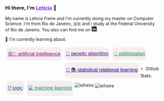 ### Hi there, I'm <a href="http://lattes.cnpq.br/8858066791121572" style="color:#8629E2">Leticia</a> 👋

My name is Leticia Freire and I'm currently doing my master on Computer Science. I'm from Rio de Janeiro, <span>&#x1f1e7;&#x1f1f7;</span> and I study at the Federal University of Rio de Janeiro. You also can find me on [![LinkedIn][1.1]][1].


<summary> 🔭 I'm currently learning about: </summary>


<button style="background:#F5EEEE ; border:none;border-radius: 12px; cursor: pointer; padding: 12px 5px;font-size: 16px;margin: 4px 4px;text-align: center;float:left;"><a href="http://google.com/search?q=artificial+intelligence" style="color:#8A0886;">😵🔮 artificial intelligence</a></button>

<button style="background:#F5EEEE ; border:none;border-radius: 12px; cursor: pointer; padding: 12px 5px;font-size: 16px;margin: 4px 4px;text-align: center;float:left;"><a href="http://google.com/search?q=genetic+algorithm" style="color:#4B088A;background:#F5EEEE;">🧬 genetic algorithm</a></button>

<button style="background:#F5EEEE ; border:none;border-radius: 12px; cursor: pointer; padding: 12px 5px;font-size: 16px;margin: 4px 4px;text-align: center;float:left;"><a href="http://google.com/search?q=statistical+relational+learning" style="color:#08088A;">🌳 📚 statistical relational learning</a></button>

<button style="background:#F5EEEE ; border:none;border-radius: 12px; cursor: pointer; padding: 12px 5px;font-size: 16px;margin: 4px 4px;text-align: center;float:left;"><a href="http://google.com/search?q=logic+computer+science" style="color:#084B8A;">⁉️ logic</a></button>

<button style="background:#F5EEEE ; border:none;border-radius: 12px; cursor: pointer; padding: 12px 5px;font-size: 16px;margin: 4px 4px;text-align: center;float:left;"><a href="http://google.com/search?q=machine+learning" style="color:#088A85;">💻 machine learning</a></button>

<button style="background:#F5EEEE ; border:none;border-radius: 12px; cursor: pointer; padding: 12px 5px;font-size: 16px;margin: 4px 4px;text-align: center;"><a href="http://google.com/search?q=optimization" style="color:#088A4B;">🚀 optimization</a></button>


<summary> ⚡ &nbsp;Github Stats: </summary>
<p><img align="left" src="https://github-readme-stats.vercel.app/api/top-langs?username=lefreire&show_icons=true&locale=en&layout=compact&theme=radical" alt="lefreire" /></p>

<p>&nbsp;<img align="center" src="https://github-readme-stats.vercel.app/api?username=lefreire&show_icons=true&locale=en&theme=radical&count_private=true" alt="lefreire" /></p>
</details>



[1.1]:https://raw.githubusercontent.com/lefreire/lefreire/master/linkedin-3-16.png (linkedin icon)

[1]: https://www.linkedin.com/in/leticia-freire-a34a90135/
